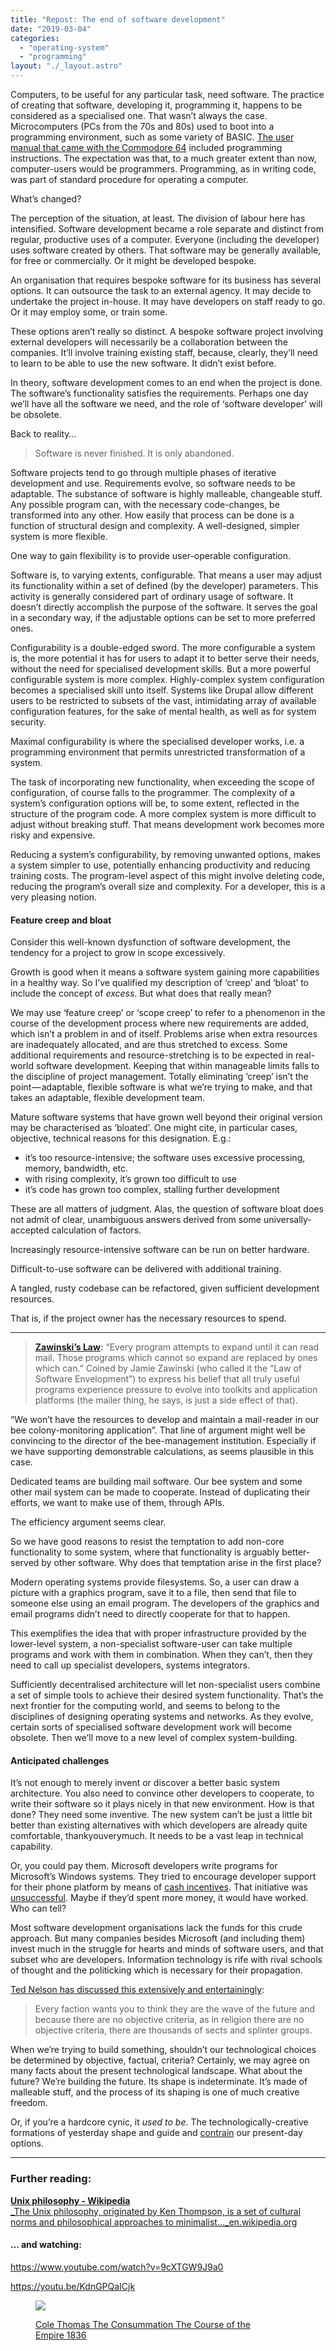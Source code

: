 ```yaml
---
title: "Repost: The end of software development"
date: "2019-03-04"
categories: 
  - "operating-system"
  - "programming"
layout: "./_layout.astro"
---
```


Computers, to be useful for any particular task, need software. The practice of creating that software, developing it, programming it, happens to be considered as a specialised one. That wasn’t always the case. Microcomputers (PCs from the 70s and 80s) used to boot into a programming environment, such as some variety of BASIC. [The user manual that came with the Commodore 64](http://www.lemon64.com/manual/) included programming instructions. The expectation was that, to a much greater extent than now, computer-users would be programmers. Programming, as in writing code, was part of standard procedure for operating a computer.

What’s changed?

The perception of the situation, at least. The division of labour here has intensified. Software development became a role separate and distinct from regular, productive uses of a computer. Everyone (including the developer) uses software created by others. That software may be generally available, for free or commercially. Or it might be developed bespoke.

An organisation that requires bespoke software for its business has several options. It can outsource the task to an external agency. It may decide to undertake the project in-house. It may have developers on staff ready to go. Or it may employ some, or train some.

These options aren’t really so distinct. A bespoke software project involving external developers will necessarily be a collaboration between the companies. It’ll involve training existing staff, because, clearly, they’ll need to learn to be able to use the new software. It didn’t exist before.

In theory, software development comes to an end when the project is done. The software’s functionality satisfies the requirements. Perhaps one day we’ll have all the software we need, and the role of ‘software developer’ will be obsolete.

Back to reality…

> Software is never finished. It is only abandoned.

Software projects tend to go through multiple phases of iterative development and use. Requirements evolve, so software needs to be adaptable. The substance of software is highly malleable, changeable stuff. Any possible program can, with the necessary code-changes, be transformed into any other. How easily that process can be done is a function of structural design and complexity. A well-designed, simpler system is more flexible.

One way to gain flexibility is to provide user-operable configuration.

Software is, to varying extents, configurable. That means a user may adjust its functionality within a set of defined (by the developer) parameters. This activity is generally considered part of ordinary usage of software. It doesn’t directly accomplish the purpose of the software. It serves the goal in a secondary way, if the adjustable options can be set to more preferred ones.

Configurability is a double-edged sword. The more configurable a system is, the more potential it has for users to adapt it to better serve their needs, without the need for specialised development skills. But a more powerful configurable system is more complex. Highly-complex system configuration becomes a specialised skill unto itself. Systems like Drupal allow different users to be restricted to subsets of the vast, intimidating array of available configuration features, for the sake of mental health, as well as for system security.

Maximal configurability is where the specialised developer works, i.e. a programming environment that permits unrestricted transformation of a system.

The task of incorporating new functionality, when exceeding the scope of configuration, of course falls to the programmer. The complexity of a system’s configuration options will be, to some extent, reflected in the structure of the program code. A more complex system is more difficult to adjust without breaking stuff. That means development work becomes more risky and expensive.

Reducing a system’s configurability, by removing unwanted options, makes a system simpler to use, potentially enhancing productivity and reducing training costs. The program-level aspect of this might involve deleting code, reducing the program’s overall size and complexity. For a developer, this is a very pleasing notion.

#### Feature creep and bloat

Consider this well-known dysfunction of software development, the tendency for a project to grow in scope excessively.

Growth is good when it means a software system gaining more capabilities in a healthy way. So I’ve qualified my description of ‘creep’ and ‘bloat’ to include the concept of _excess_. But what does that really mean?

We may use ‘feature creep’ or ‘scope creep’ to refer to a phenomenon in the course of the development process where new requirements are added, which isn’t a problem in and of itself. Problems arise when extra resources are inadequately allocated, and are thus stretched to excess. Some additional requirements and resource-stretching is to be expected in real-world software development. Keeping that within manageable limits falls to the discipline of project management. Totally eliminating ‘creep’ isn’t the point — adaptable, flexible software is what we’re trying to make, and that takes an adaptable, flexible development team.

Mature software systems that have grown well beyond their original version may be characterised as ‘bloated’. One might cite, in particular cases, objective, technical reasons for this designation. E.g.:

- it’s too resource-intensive; the software uses excessive processing, memory, bandwidth, etc.
- with rising complexity, it’s grown too difficult to use
- it’s code has grown too complex, stalling further development

These are all matters of judgment. Alas, the question of software bloat does not admit of clear, unambiguous answers derived from some universally-accepted calculation of factors.

Increasingly resource-intensive software can be run on better hardware.

Difficult-to-use software can be delivered with additional training.

A tangled, rusty codebase can be refactored, given sufficient development resources.

That is, if the project owner has the necessary resources to spend.

---

> [**Zawinski’s Law**](http://www.catb.org/jargon/html/Z/Zawinskis-Law.html)**:** “Every program attempts to expand until it can read mail. Those programs which cannot so expand are replaced by ones which can.” Coined by Jamie Zawinski (who called it the “Law of Software Envelopment”) to express his belief that all truly useful programs experience pressure to evolve into toolkits and application platforms (the mailer thing, he says, is just a side effect of that).

“We won’t have the resources to develop and maintain a mail-reader in our bee colony-monitoring application”. That line of argument might well be convincing to the director of the bee-management institution. Especially if we have supporting demonstrable calculations, as seems plausible in this case.

Dedicated teams are building mail software. Our bee system and some other mail system can be made to cooperate. Instead of duplicating their efforts, we want to make use of them, through APIs.

The efficiency argument seems clear.

So we have good reasons to resist the temptation to add non-core functionality to some system, where that functionality is arguably better-served by other software. Why does that temptation arise in the first place?

Modern operating systems provide filesystems. So, a user can draw a picture with a graphics program, save it to a file, then send that file to someone else using an email program. The developers of the graphics and email programs didn’t need to directly cooperate for that to happen.

This exemplifies the idea that with proper infrastructure provided by the lower-level system, a non-specialist software-user can take multiple programs and work with them in combination. When they can’t, then they need to call up specialist developers, systems integrators.

Sufficiently decentralised architecture will let non-specialist users combine a set of simple tools to achieve their desired system functionality. That’s the next frontier for the computing world, and seems to belong to the disciplines of designing operating systems and networks. As they evolve, certain sorts of specialised software development work will become obsolete. Then we’ll move to a new level of complex system-building.

#### Anticipated challenges

It’s not enough to merely invent or discover a better basic system architecture. You also need to convince other developers to cooperate, to write their software so it plays nicely in that new environment. How is that done? They need some inventive. The new system can’t be just a little bit better than existing alternatives with which developers are already quite comfortable, thankyouverymuch. It needs to be a vast leap in technical capability.

Or, you could pay them. Microsoft developers write programs for Microsoft’s Windows systems. They tried to encourage developer support for their phone platform by means of [cash incentives](https://www.windowscentral.com/microsoft-pay-out-100000-get-developers-coding-windows-phone). That initiative was [unsuccessful](https://www.theverge.com/2017/10/9/16446280/microsoft-finally-admits-windows-phone-is-dead). Maybe if they’d spent more money, it would have worked. Who can tell?

Most software development organisations lack the funds for this crude approach. But many companies besides Microsoft (and including them) invest much in the struggle for hearts and minds of software users, and that subset who are developers. Information technology is rife with rival schools of thought and the politicking which is necessary for their propagation.

[Ted Nelson has discussed this extensively and entertainingly](https://www.youtube.com/watch?v=KdnGPQaICjk):

> Every faction wants you to think they are the wave of the future and because there are no objective criteria, as in religion there are no objective criteria, there are thousands of sects and splinter groups.

When we’re trying to build something, shouldn’t our technological choices be determined by objective, factual, criteria? Certainly, we may agree on many facts about the present technological landscape. What about the future? We’re building the future. Its shape is indeterminate. It’s made of malleable stuff, and the process of its shaping is one of much creative freedom.

Or, if you’re a hardcore cynic, it _used to be_. The technologically-creative formations of yesterday shape and guide and [contrain](https://twitter.com/TheTedNelson/status/911414624523755521) our present-day options.

---

### Further reading:

[**Unix philosophy - Wikipedia**  
\_The Unix philosophy, originated by Ken Thompson, is a set of cultural norms and philosophical approaches to minimalist…\_en.wikipedia.org](https://en.wikipedia.org/wiki/Unix_philosophy)

#### … and watching:

https://www.youtube.com/watch?v=9cXTGW9J9a0

https://youtu.be/KdnGPQaICjk

<figure>

![](./images/90f06-1y46fyr-fsfztk4wo5xqzyw.jpeg)

<figcaption>

[Cole Thomas The Consummation The Course of the Empire 1836](https://en.wikipedia.org/wiki/The_Course_of_Empire_%28paintings%29)

</figcaption>

</figure>
